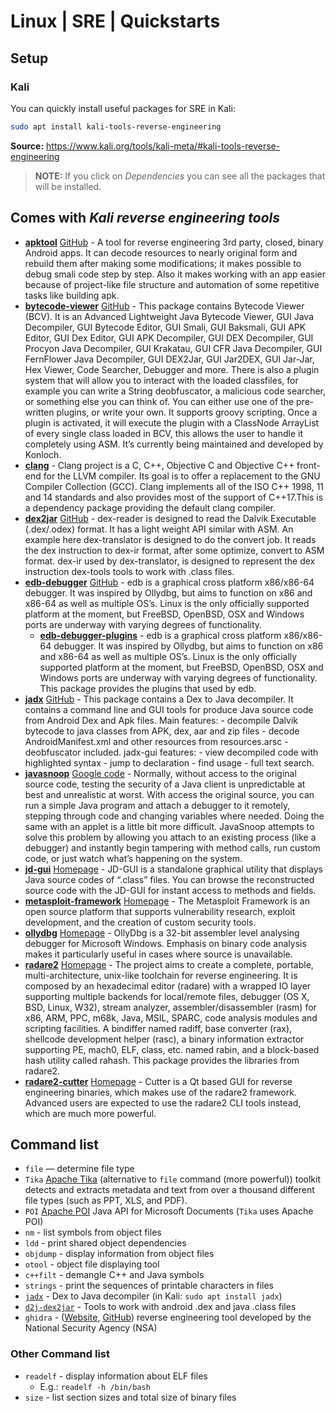 # Linux | SRE | Quickstarts
## Setup
### Kali
You can quickly install useful packages for SRE in Kali: 
```bash
sudo apt install kali-tools-reverse-engineering
```
**Source:** https://www.kali.org/tools/kali-meta/#kali-tools-reverse-engineering
> **NOTE:** If you click on *Dependencies* you can see all the packages that will be installed.
## Comes with *Kali reverse engineering tools*
- [**apktool**](https://www.kali.org/tools/apktool/) [GitHub](https://ibotpeaches.github.io/Apktool/) - A tool for reverse engineering 3rd party, closed, binary Android apps. It can decode resources to nearly original form and rebuild them after making some modifications; it makes possible to debug smali code step by step. Also it makes working with an app easier because of project-like file structure and automation of some repetitive tasks like building apk.
- [**bytecode-viewer**](https://www.kali.org/tools/bytecode-viewer/) [GitHub](https://github.com/Konloch/bytecode-viewer) - This package contains Bytecode Viewer (BCV). It is an Advanced Lightweight Java Bytecode Viewer, GUI Java Decompiler, GUI Bytecode Editor, GUI Smali, GUI Baksmali, GUI APK Editor, GUI Dex Editor, GUI APK Decompiler, GUI DEX Decompiler, GUI Procyon Java Decompiler, GUI Krakatau, GUI CFR Java Decompiler, GUI FernFlower Java Decompiler, GUI DEX2Jar, GUI Jar2DEX, GUI Jar-Jar, Hex Viewer, Code Searcher, Debugger and more. There is also a plugin system that will allow you to interact with the loaded classfiles, for example you can write a String deobfuscator, a malicious code searcher, or something else you can think of. You can either use one of the pre-written plugins, or write your own. It supports groovy scripting. Once a plugin is activated, it will execute the plugin with a ClassNode ArrayList of every single class loaded in BCV, this allows the user to handle it completely using ASM. It’s currently being maintained and developed by Konloch.
- [**clang**](https://www.kali.org/tools/llvm-defaults/) []() - Clang project is a C, C++, Objective C and Objective C++ front-end for the LLVM compiler. Its goal is to offer a replacement to the GNU Compiler Collection (GCC). Clang implements all of the ISO C++ 1998, 11 and 14 standards and also provides most of the support of C++17.This is a dependency package providing the default clang compiler.
- [**dex2jar**](https://www.kali.org/tools/dex2jar/) [GitHub](https://github.com/pxb1988/dex2jar/tree/2.x) - dex-reader is designed to read the Dalvik Executable (.dex/.odex) format. It has a light weight API similar with ASM. An example here dex-translator is designed to do the convert job. It reads the dex instruction to dex-ir format, after some optimize, convert to ASM format. dex-ir used by dex-translator, is designed to represent the dex instruction dex-tools tools to work with .class files.
- [**edb-debugger**](https://www.kali.org/tools/edb-debugger/) [GitHub](https://github.com/eteran/edb-debugger) - edb is a graphical cross platform x86/x86-64 debugger. It was inspired by Ollydbg, but aims to function on x86 and x86-64 as well as multiple OS’s. Linux is the only officially supported platform at the moment, but FreeBSD, OpenBSD, OSX and Windows ports are underway with varying degrees of functionality.
    - [**edb-debugger-plugins**](https://www.kali.org/tools/edb-debugger/) - edb is a graphical cross platform x86/x86-64 debugger. It was inspired by Ollydbg, but aims to function on x86 and x86-64 as well as multiple OS’s. Linux is the only officially supported platform at the moment, but FreeBSD, OpenBSD, OSX and Windows ports are underway with varying degrees of functionality. This package provides the plugins that used by edb.
- [**jadx**](https://www.kali.org/tools/jadx/) [GitHub](https://github.com/skylot/jadx) - This package contains a Dex to Java decompiler. It contains a command line and GUI tools for produce Java source code from Android Dex and Apk files. Main features: - decompile Dalvik bytecode to java classes from APK, dex, aar and zip files - decode AndroidManifest.xml and other resources from resources.arsc - deobfuscator included. jadx-gui features: - view decompiled code with highlighted syntax - jump to declaration - find usage - full text search.
- [**javasnoop**](https://www.kali.org/tools/javasnoop/) [Google code](https://code.google.com/p/javasnoop/) - Normally, without access to the original source code, testing the security of a Java client is unpredictable at best and unrealistic at worst. With access the original source, you can run a simple Java program and attach a debugger to it remotely, stepping through code and changing variables where needed. Doing the same with an applet is a little bit more difficult. JavaSnoop attempts to solve this problem by allowing you attach to an existing process (like a debugger) and instantly begin tampering with method calls, run custom code, or just watch what’s happening on the system.
- [**jd-gui**](https://www.kali.org/tools/jd-gui/) [Homepage](http://jd.benow.ca/) - JD-GUI is a standalone graphical utility that displays Java source codes of “.class” files. You can browse the reconstructed source code with the JD-GUI for instant access to methods and fields.
- [**metasploit-framework**](https://www.kali.org/tools/metasploit-framework/) [Homepage](https://www.metasploit.com/) - The Metasploit Framework is an open source platform that supports vulnerability research, exploit development, and the creation of custom security tools.
- [**ollydbg**](https://www.kali.org/tools/ollydbg/) [Homepage](http://www.ollydbg.de/) - OllyDbg is a 32-bit assembler level analysing debugger for Microsoft Windows. Emphasis on binary code analysis makes it particularly useful in cases where source is unavailable.
- [**radare2**](https://www.kali.org/tools/radare2/) [Homepage](https://www.radare.org/) - The project aims to create a complete, portable, multi-architecture, unix-like toolchain for reverse engineering. It is composed by an hexadecimal editor (radare) with a wrapped IO layer supporting multiple backends for local/remote files, debugger (OS X, BSD, Linux, W32), stream analyzer, assembler/disassembler (rasm) for x86, ARM, PPC, m68k, Java, MSIL, SPARC, code analysis modules and scripting facilities. A bindiffer named radiff, base converter (rax), shellcode development helper (rasc), a binary information extractor supporting PE, mach0, ELF, class, etc. named rabin, and a block-based hash utility called rahash. This package provides the libraries from radare2.
- [**radare2-cutter**](https://www.kali.org/tools/radare2-cutter/) [Homepage](https://cutter.re/) - Cutter is a Qt based GUI for reverse engineering binaries, which makes use of the radare2 framework. Advanced users are expected to use the radare2 CLI tools instead, which are much more powerful.

## Command list
- `file` — determine file type
- `Tika` [Apache Tika](https://tika.apache.org/) (alternative to `file` command (more powerful)) toolkit detects and extracts metadata and text from over a thousand different file types (such as PPT, XLS, and PDF).
- `POI` [Apache POI](https://poi.apache.org/) Java API for Microsoft Documents (`Tika` uses Apache POI)
- `nm` - list symbols from object files
- `ldd` - print shared object dependencies
- `objdump` - display information from object files
- `otool` - object file displaying tool
- `c++filt` - demangle C++ and Java symbols
- `strings` - print the sequences of printable characters in files
- [`jadx`](https://github.com/skylot/jadx) - Dex to Java decompiler (in Kali: `sudo apt install jadx`)
- [`d2j-dex2jar`](https://github.com/pxb1988/dex2jar/tree/2.x) - Tools to work with android .dex and java .class files
- `ghidra` - ([Website](https://ghidra-sre.org/), [GitHub](https://github.com/NationalSecurityAgency/ghidra)) reverse engineering tool developed by the National Security Agency (NSA)

### Other Command list
- `readelf` - display information about ELF files
    - E.g.: `readelf -h /bin/bash`
- `size` - list section sizes and total size of binary files

